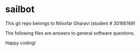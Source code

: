# sailbot

This git repo belongs to Niloofar Gharavi (student # 30166169) 

The following files are answers to general software questions.

Happy coding!
